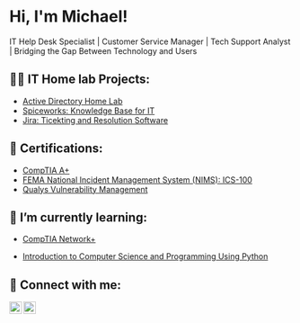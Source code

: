 <h1>Hi, I'm Michael!</h1>

IT Help Desk Specialist | Customer Service Manager | Tech Support Analyst | Bridging the Gap Between Technology and Users

<h2>👨‍💻 IT Home lab Projects:</h2>

  - [Active Directory Home Lab](https://github.com/Tannic-hail/--------------)
  - [Spiceworks: Knowledge Base for IT](https://github.com/Tannic-hail/Spiceworks-Homelab)
  - [Jira: Ticekting and Resolution Software](https://github.com/Tannic-hail/--------------)

<h2>📜 Certifications:</h2>

- [CompTIA A+](https://www.credly.com/badges/5f3ef816-45e0-4d6e-af29-42426abfc219)
- [FEMA National Incident Management System (NIMS): ICS-100](https://www.linkedin.com/in/michael-valdez-047639161/details/certifications/)
- [Qualys Vulnerability Management](https://www.linkedin.com/in/michael-valdez-047639161/details/certifications/)
<h2>🌱 I’m currently learning:</h2>

- [CompTIA Network+](https://www.comptia.org/certifications/network)

- [Introduction to Computer Science and Programming Using Python](https://ocw.mit.edu/courses/6-0001-introduction-to-computer-science-and-programming-in-python-fall-2016/)
<h2> 🤳 Connect with me:</h2>

[<img align="left" alt="JoshMadakor | LinkedIn" width="22px" src="https://cdn.jsdelivr.net/npm/simple-icons@v3/icons/linkedin.svg" />][linkedin]
[<img align="left" alt="JoshMadakor | Instagram" width="22px" src="https://cdn.jsdelivr.net/npm/simple-icons@v3/icons/instagram.svg" />][instagram]


[instagram]: https://www.instagram.com/mikrolot/
[linkedin]: https://www.linkedin.com/in/michael-valdez-047639161/

<!--
- 🔭 I’m currently working on ...
- 🌱 I’m currently learning ...
- 👯 I’m looking to collaborate on ...
- 🤔 I’m looking for help with ...
- 💬 Ask me about ...
- 📫 How to reach me: ...
- 😄 Pronouns: ...
- ⚡ Fun fact: ...
-->
